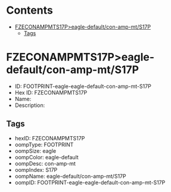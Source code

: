 



Contents
========

* [FZECONAMPMTS17P>eagle-default/con-amp-mt/S17P](#fzeconampmts17peagle-defaultcon-amp-mts17p)
	* [Tags](#tags)

# FZECONAMPMTS17P>eagle-default/con-amp-mt/S17P

- ID: FOOTPRINT-eagle-eagle-default-con-amp-mt-S17P
- Hex ID: FZECONAMPMTS17P
- Name: 
- Description: 

## Tags

- hexID: FZECONAMPMTS17P
- oompType: FOOTPRINT
- oompSize: eagle
- oompColor: eagle-default
- oompDesc: con-amp-mt
- oompIndex: S17P
- oompName: eagle-default/con-amp-mt/S17P
- oompID: FOOTPRINT-eagle-eagle-default-con-amp-mt-S17P
